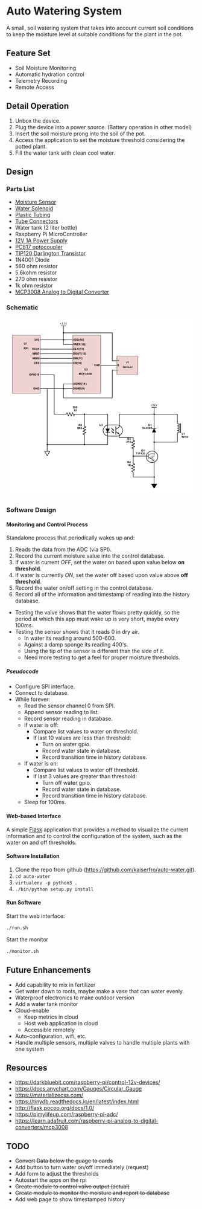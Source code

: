 # Auto Watering System

A small, soil watering system that takes into account current soil conditions to keep the moisture level at suitable conditions for the plant in the pot.

## Feature Set

* Soil Moisture Monitoring
* Automatic hydration control
* Telemetry Recording
* Remote Access

## Detail Operation

1. Unbox the device.
1. Plug the device into a power source. (Battery operation in other model)
1. Insert the soil moisture prong into the soil of the pot.
1. Access the application to set the moisture threshold considering the potted plant.
1. Fill the water tank with clean cool water.

## Design

### Parts List

* [Moisture Sensor](https://www.amazon.com/gp/product/B01N7NA3HP/ref=ox_sc_act_title_1?smid=A2O4FZXIRZDLHA&psc=1)
* [Water Solenoid](https://www.amazon.com/DIGITEN-Solenoid-Connect-normally-Closed/dp/B071JDFVNQ?th=1)
* [Plastic Tubing](https://www.amazon.com/cck-cck-2-Malida-Meters-Length/dp/B018UEMGZE/ref=pd_sim_328_5/136-9152389-5081925?_encoding=UTF8&pd_rd_i=B018UEMGZE&pd_rd_r=3d3b2491-47a6-11e9-b249-f166425d909c&pd_rd_w=xnLd3&pd_rd_wg=oLsMh&pf_rd_p=90485860-83e9-4fd9-b838-b28a9b7fda30&pf_rd_r=F0NCEP1XRW63KZ9ZPW2Y&psc=1&refRID=F0NCEP1XRW63KZ9ZPW2Y)
* [Tube Connectors](https://www.amazon.com/Neeshow-Quick-Connect-Water-Fitting/dp/B01LXEC9R3/ref=pd_bxgy_328_img_3/136-9152389-5081925?_encoding=UTF8&pd_rd_i=B01LXEC9R3&pd_rd_r=25efe5d8-47a7-11e9-97b0-73c3e6ce26b1&pd_rd_w=7JqSW&pd_rd_wg=AhvUI&pf_rd_p=a2006322-0bc0-4db9-a08e-d168c18ce6f0&pf_rd_r=0X02TS5GKRMAFYEKWMXT&psc=1&refRID=0X02TS5GKRMAFYEKWMXT)
* Water tank (2 liter bottle)
* Raspberry Pi MicroController
* [12V 1A Power Supply](https://www.amazon.com/SoulBay-Adapter-Replacement-Regulated-Certificate/dp/B07C75RT38/ref=sr_1_3?keywords=12V+DC+1000mA+%281A%29+regulated+switching+power+adapter&qid=1552711971&s=gateway&sr=8-3)
* [PC817 optocoupler](https://www.amazon.com/gp/product/B01GYH74O2/ref=ox_sc_act_title_1?smid=A34K5WF5Z9R33P&psc=1)
* [TIP120 Darlington Transistor](https://www.amazon.com/Pieces-TIP120-Power-Darlington-Transistors/dp/B00NAY1IBS/ref=sr_1_2?crid=ZO3Z8WPFHYXM&keywords=tip120+darlington+transistor&qid=1552715211&s=gateway&sprefix=tip120+%2Caps%2C193&sr=8-2)
* 1N4001 Diode
* 560 ohm resistor
* 5.6kohm resistor
* 270 ohm resistor
* 1k ohm resistor
* [MCP3008 Analog to Digital Converter](https://www.amazon.com/gp/product/B00NAY3RB2/ref=ox_sc_act_title_2?smid=A20VIERU7MNN7L&psc=1)

### Schematic

![Schematic](doc/schematic.png)

### Software Design

#### Monitoring and Control Process

Standalone process that periodically wakes up and:

1. Reads the data from the ADC (via SPI).
1. Record the current moisture value into the control database.
1. If water is current *OFF*, set the water on based upon value below **on threshold**.
1. If water is currently *ON*, set the water off based upon value above **off threshold**.
1. Record the water on/off setting in the control database.
1. Record all of the information and timestamp of reading into the history database.

* Testing the valve shows that the water flows pretty quickly, so the period at which this app must wake up is very short, maybe every 100ms.
* Testing the sensor shows that it reads 0 in dry air.
  * In water its reading around 500-600.
  * Against a damp sponge its reading 400's.
  * Using the tip of the sensor is different than the side of it.
  * Need more testing to get a feel for proper moisture thresholds.

##### Pseudocode

* Configure SPI interface.
* Connect to database.
* While forever:
  * Read the sensor channel 0 from SPI.
  * Append sensor reading to list.
  * Record sensor reading in database.
  * If water is off:
    * Compare list values to water on threshold.
    * If last 10 values are less than threshold:
      * Turn on water gpio.
      * Record water state in database.
      * Record transition time in history database.
  * If water is on:
    * Compare list values to water off threshold.
    * If last 3 values are greater than threshold:
      * Turn off water gpio.
      * Record water state in database.
      * Record transition time in history database.
  * Sleep for 100ms.

#### Web-based Interface

A simple [Flask](http://flask.pocoo.org/docs/1.0/) application that provides a method to visualize the current information and to control the configuration of the system, such as the water on and off thresholds.

#### Software Installation

1. Clone the repo from github (https://github.com/kaiserfro/auto-water.git).
1. `cd auto-water`
1. `virtualenv -p python3 .`
1. `./bin/python setup.py install`

#### Run Software

Start the web interface:

```sh
./run.sh
```

Start the monitor

```sh
./monitor.sh
```

## Future Enhancements

* Add capability to mix in fertilizer
* Get water down to roots, maybe make a vase that can water evenly.
* Waterproof electronics to make outdoor version
* Add a water tank monitor
* Cloud-enable
  * Keep metrics in cloud
  * Host web application in cloud
  * Accessible remotely
* Auto-configuration, wifi, etc.
* Handle multiple sensors, multiple valves to handle multiple plants with one system

## Resources

* https://darkbluebit.com/raspberry-pi/control-12v-devices/
* https://docs.anychart.com/Gauges/Circular_Gauge
* https://materializecss.com/
* https://tinydb.readthedocs.io/en/latest/index.html
* http://flask.pocoo.org/docs/1.0/
* https://pimylifeup.com/raspberry-pi-adc/
* https://learn.adafruit.com/raspberry-pi-analog-to-digital-converters/mcp3008

## TODO

* ~~Convert Data below the guage to cards~~
* Add button to turn water on/off immediately (request)
* Add form to adjust the thresholds
* Autostart the apps on the rpi
* ~~Create module to control valve output (actual)~~
* ~~Create module to monitor the moisture and report to database~~
* Add web page to show timestamped history
